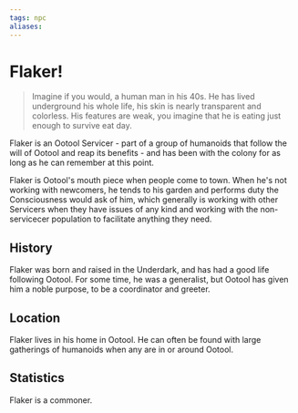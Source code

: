 ```yaml
---
tags: npc
aliases:
---
```

# Flaker!

> Imagine if you would, a human man in his 40s. He has lived underground his whole life, his skin is nearly transparent and colorless. His features are weak, you imagine that he is eating just enough to survive eat day.

Flaker is an Ootool Servicer - part of a group of humanoids that follow the will of Ootool and reap its benefits - and has been with the colony for as long as he can remember at this point.

Flaker is Ootool's mouth piece when people come to town. When he's not working with newcomers, he tends to his garden and performs duty the Consciousness would ask of him, which generally is working with other Servicers when they have issues of any kind and working with the non-servicecer population to facilitate anything they need.

## History
Flaker was born and raised in the Underdark, and has had a good life following Ootool. For some time, he was a generalist, but Ootool has given him a noble purpose, to be a coordinator and greeter.

## Location
Flaker lives in his home in Ootool. He can often be found with large gatherings of humanoids when any are in or around Ootool.

## Statistics
Flaker is a commoner.